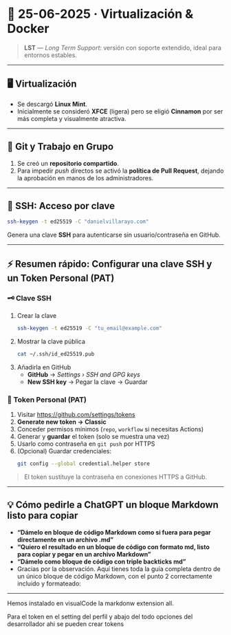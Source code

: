 # 🚀 25-06-2025 · Virtualización & Docker

> **LST** — *Long Term Support*: versión con soporte extendido, ideal para entornos estables.

---

## 🖥️ Virtualización

- Se descargó **Linux Mint**.  
- Inicialmente se consideró **XFCE** (ligera) pero se eligió **Cinnamon** por ser más completa y visualmente atractiva.

---

## 🤝 Git y Trabajo en Grupo

1. Se creó un **repositorio compartido**.  
2. Para impedir *push* directos se activó la **política de Pull Request**, dejando la aprobación en manos de los administradores.

---

## 🔐 SSH: Acceso por clave

```bash
ssh-keygen -t ed25519 -C "danielvillarayo.com"
```

Genera una clave **SSH** para autenticarse sin usuario/contraseña en GitHub.

---

## ⚡ Resumen rápido: Configurar una clave SSH y un Token Personal (PAT)

### 🗝️ Clave SSH

1. Crear la clave  
   ```bash
   ssh-keygen -t ed25519 -C "tu_email@example.com"
   ```
2. Mostrar la clave pública  
   ```bash
   cat ~/.ssh/id_ed25519.pub
   ```
3. Añadirla en GitHub  
   - **GitHub** → *Settings › SSH and GPG keys*  
   - **New SSH key** → Pegar la clave → Guardar

### 🔑 Token Personal (PAT)

1. Visitar <https://github.com/settings/tokens>  
2. **Generate new token → Classic**  
3. Conceder permisos mínimos (`repo`, `workflow` si necesitas Actions)  
4. Generar y **guardar** el token (solo se muestra una vez)  
5. Usarlo como contraseña en `git push` por HTTPS  
6. (Opcional) Guardar credenciales:  
   ```bash
   git config --global credential.helper store
   ```

> El token sustituye la contraseña en conexiones HTTPS a GitHub.

---

## 💡 Cómo pedirle a ChatGPT un bloque Markdown listo para copiar

- **“Dámelo en bloque de código Markdown como si fuera para pegar directamente en un archivo .md”**  
- **“Quiero el resultado en un bloque de código con formato md, listo para copiar y pegar en un archivo Markdown”**  
- **“Dámelo como bloque de código con triple backticks md”**
- Gracias por la observación. Aquí tienes toda la guía completa dentro de un único bloque de código Markdown, con el punto 2 correctamente incluido y formateado:

---
Hemos instalado en visualCode la markdonw extension all.

Para el token en el setting del perfil y abajo del todo
opciones del desarrollador ahi se pueden crear tokens









